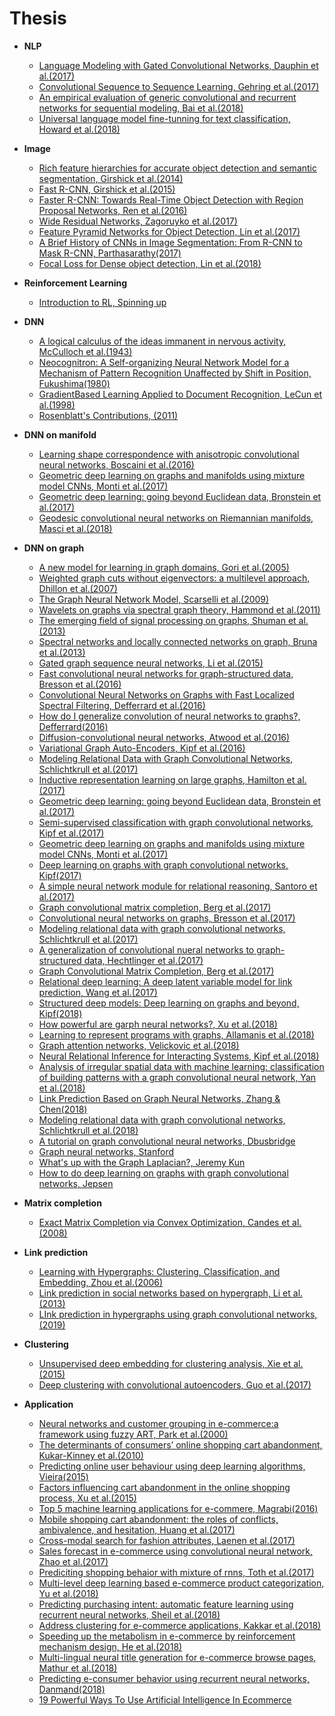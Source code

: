 # Thesis

+ **NLP**
   - [Language Modeling with Gated Convolutional Networks, Dauphin et al.(2017)]()   
   - [Convolutional Sequence to Sequence Learning, Gehring et al.(2017)]()
   - [An empirical evaluation of generic convolutional and recurrent networks for sequential modeling, Bai et al.(2018)](https://arxiv.org/pdf/1803.01271.pdf)
   - [Universal language model fine-tunning for text classification, Howard et al.(2018)](https://arxiv.org/pdf/1801.06146.pdf)

+ **Image**
   - [Rich feature hierarchies for accurate object detection and semantic segmentation, Girshick et al.(2014)](https://arxiv.org/pdf/1311.2524.pdf)
   - [Fast R-CNN, Girshick et al.(2015)](https://arxiv.org/pdf/1504.08083.pdf)
   - [Faster R-CNN: Towards Real-Time Object
Detection with Region Proposal Networks, Ren et al.(2016)](https://arxiv.org/pdf/1506.01497.pdf)
   - [Wide Residual Networks, Zagoruyko et al.(2017)](https://arxiv.org/pdf/1605.07146.pdf)
   - [Feature Pyramid Networks for Object Detection, Lin et al.(2017)](https://arxiv.org/pdf/1612.03144.pdf) 
   - [A Brief History of CNNs in Image Segmentation: From R-CNN to Mask R-CNN, Parthasarathy(2017)](https://blog.athelas.com/a-brief-history-of-cnns-in-image-segmentation-from-r-cnn-to-mask-r-cnn-34ea83205de4)
   - [Focal Loss for Dense object detection, Lin et al.(2018)](https://arxiv.org/pdf/1708.02002.pdf)
   
+ **Reinforcement Learning**
   - [Introduction to RL, Spinning up]()

+ **DNN**
   - [A logical calculus of the ideas immanent in nervous activity, McCulloch et al.(1943)](http://www.cse.chalmers.se/~coquand/AUTOMATA/mcp.pdf)
   - [Neocognitron: A Self-organizing Neural Network Model for a Mechanism of Pattern Recognition Unaffected by Shift in Position, Fukushima(1980)](https://www.rctn.org/bruno/public/papers/Fukushima1980.pdf)
   - [GradientBased Learning Applied to Document Recognition, LeCun et al.(1998)](http://vision.stanford.edu/cs598_spring07/papers/Lecun98.pdf)
   - [Rosenblatt's Contributions, (2011)](http://csis.pace.edu/~ctappert/srd2011/rosenblatt-contributions.htm)
   
   
+ **DNN on manifold**
   - [Learning shape correspondence with anisotropic convolutional neural networks, Boscaini et al.(2016)]()
   - [Geometric deep learning on graphs and manifolds using mixture model CNNs, Monti et al.(2017)]()
   - [Geometric deep learning: going beyond Euclidean data, Bronstein et al.(2017)]()
   - [Geodesic convolutional neural networks on Riemannian manifolds, Masci et al.(2018)]()
   
+ **DNN on graph**
   - [A new model for learning in graph domains, Gori et al.(2005)](https://ieeexplore.ieee.org/document/1555942)
   - [Weighted graph cuts without eigenvectors: a multilevel approach, Dhillon et al.(2007)]()
   - [The Graph Neural Network Model, Scarselli et al.(2009)]()
   - [Wavelets on graphs via spectral graph theory, Hammond et al.(2011)]()
   - [The emerging field of signal processing on graphs, Shuman et al.(2013)]()
   - [Spectral networks and locally connected networks on graph, Bruna et al.(2013)](https://arxiv.org/abs/1312.6203)
   - [Gated graph sequence neural networks, Li et al.(2015)]()
   - [Fast convolutional neural networks for graph-structured data, Bresson et al.(2016)]()
   - [Convolutional Neural Networks on Graphs with Fast Localized Spectral Filtering, Defferrard et al.(2016)]()
   - [How do I generalize convolution of neural networks to graphs?, Defferrard(2016)]()
   - [Diffusion-convolutional neural networks, Atwood et al.(2016)]()
   - [Variational Graph Auto-Encoders, Kipf et al.(2016)](https://arxiv.org/abs/1611.07308)
   - [Modeling Relational Data with Graph Convolutional Networks, Schlichtkrull et al.(2017)](https://arxiv.org/abs/1703.06103)
   - [Inductive representation learning on large graphs, Hamilton et al.(2017)]()
   - [Geometric deep learning: going beyond Euclidean data, Bronstein et al.(2017)]()
   - [Semi-supervised classification with graph convolutional networks, Kipf et al.(2017)]()
   - [Geometric deep learning on graphs and manifolds using mixture model CNNs, Monti et al.(2017)]()
   - [Deep learning on graphs with graph convolutional networks, Kipf(2017)]()
   - [A simple neural network module for relational reasoning, Santoro et al.(2017)]()
   - [Graph convolutional matrix completion, Berg et al.(2017)]()
   - [Convolutional neural networks on graphs, Bresson et al.(2017)]()
   - [Modeling relational data with graph convolutional networks, Schlichtkrull et al.(2017)]()
   - [A generalization of convolutional nueral networks to graph-structured data, Hechtlinger et al.(2017)]()
   - [Graph Convolutional Matrix Completion, Berg et al.(2017)](https://arxiv.org/pdf/1706.02263.pdf)
   - [Relational deep learning: A deep latent variable model for link prediction, Wang et al.(2017)](https://www.semanticscholar.org/paper/Relational-Deep-Learning%3A-A-Deep-Latent-Variable-Wang-Shi/2c6fff32b609822718b3784abac17a9f7f4b49cc)
   - [Structured deep models: Deep learning on graphs and beyond, Kipf(2018)]()
   - [How powerful are garph neural networks?, Xu et al.(2018)]()
   - [Learning to represent programs with graphs, Allamanis et al.(2018)]()
   - [Graph attention networks, Velickovic et al.(2018)]()
   - [Neural Relational Inference for Interacting Systems, Kipf et al.(2018)]()
   - [Analysis of irregular spatial data with machine learning: classification of building patterns with a graph convolutional neural network, Yan et al.(2018)]()
   - [Link Prediction Based on Graph Neural Networks, Zhang & Chen(2018)](https://arxiv.org/abs/1802.09691)
   - [Modeling relational data with graph convolutional networks, Schlichtkrull et al.(2018)](https://arxiv.org/abs/1703.06103)
   - [A tutorial on graph convolutional neural networks, Dbusbridge]()
   - [Graph neural networks, Stanford]()
   - [What's up with the Graph Laplacian?, Jeremy Kun]()
   - [How to do deep learning on graphs with graph convolutional networks, Jepsen](https://towardsdatascience.com/how-to-do-deep-learning-on-graphs-with-graph-convolutional-networks-7d2250723780)
   
+ **Matrix completion**
   - [Exact Matrix Completion via Convex Optimization, Candes et al.(2008)](https://arxiv.org/abs/0805.4471)

+ **Link prediction**
   - [Learning with Hypergraphs: Clustering, Classification, and Embedding, Zhou et al.(2006)](https://ieeexplore.ieee.org/document/6287378?reload=true&arnumber=6287378&punumber%3D6267330%26sortType%3Dasc_p_Sequence%26filter%3DAND(p_Publication_Number:6267330)%26pageNumber%3D9=)
   - [Link prediction in social networks based on hypergraph, Li et al.(2013)](https://dl.acm.org/citation.cfm?id=2487802)
   - [LInk prediction in hypergraphs using graph convolutional networks, (2019)]()

+ **Clustering**
   - [Unsupervised deep embedding for clustering analysis, Xie et al.(2015)](https://arxiv.org/pdf/1511.06335.pdf)
   - [Deep clustering with convolutional autoencoders, Guo et al.(2017)](https://xifengguo.github.io/papers/ICONIP17-DCEC.pdf)

+ **Application**
   - [Neural networks and customer grouping in e-commerce:a framework using fuzzy ART, Park et al.(2000)]()
   - [The determinants of consumers’ online shopping cart abandonment, Kukar-Kinney et al.(2010)]()
   - [Predicting online user behaviour using deep learning algorithms, Vieira(2015)](https://www.researchgate.net/publication/284219029_Predicting_online_user_behaviour_using_deep_learning_algorithms)
   - [Factors influencing cart abandonment in the online shopping process, Xu et al.(2015)]()
   - [Top 5 machine learning applications for e-commere, Magrabi(2016)]()
   - [Mobile shopping cart abandonment: the roles of conflicts, ambivalence, and hesitation, Huang et al.(2017)]()
   - [Cross-modal search for fashion attributes, Laenen et al.(2017)]()
   - [Sales forecast in e-commerce using convolutional neural network, Zhao et al.(2017)]()
   - [Prediciting shopping behaior with mixture of rnns, Toth et al.(2017)]()
   - [Multi-level deep learning based e-commerce product categorization, Yu et al.(2018)]()
   - [Predicting purchasing intent: automatic feature learning using recurrent neural networks, Sheil et al.(2018)]()
   - [Address clustering for e-commerce applications, Kakkar et al.(2018)]()
   - [Speeding up the metabolism in e-commerce by reinforcement mechanism design, He et al.(2018)]()
   - [Multi-lingual neural title generation for e-commerce browse pages, Mathur et al.(2018)](http://aclweb.org/anthology/N18-3020)
   - [Predicting e-consumer behavior using recurrent neural networks, Danmand(2018)](https://blog.nirida.ai/predicting-e-commerce-consumer-behavior-using-recurrent-neural-networks-36e37f1aed22)
   - [19 Powerful Ways To Use Artificial Intelligence In Ecommerce](http://blog.linnworks.com/artificial-intelligence-in-ecommerce)
 
   
